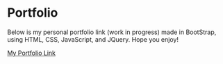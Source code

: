 # Portfolio
Below is my personal portfolio link (work in progress) made in BootStrap, using HTML, CSS, JavaScript, and JQuery. Hope you enjoy!

[My Portfolio Link](https://jtehranchi123.github.io/MyPortfolio/)
